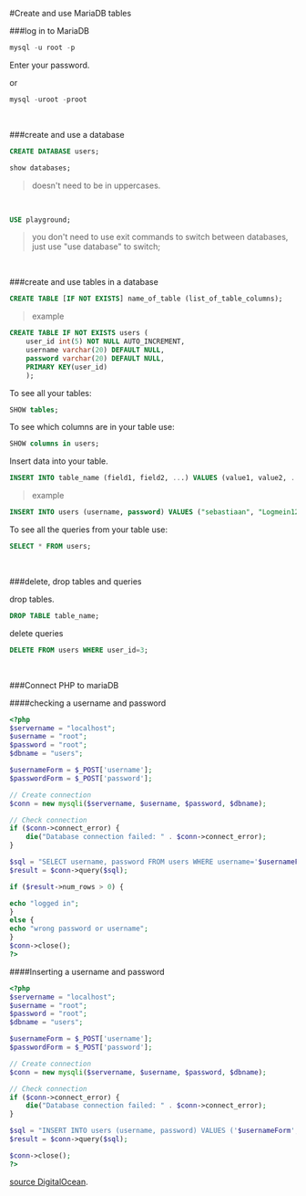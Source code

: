 #Create and use MariaDB tables

###log in to MariaDB

``` sql
mysql -u root -p

```
Enter your password.


or

``` sql
mysql -uroot -proot

```


&nbsp;

###create and use a database

``` sql
CREATE DATABASE users;

show databases;
```
> doesn't need to be in uppercases.


&nbsp;


``` sql
USE playground;
```
> you don't need to use exit commands to switch between databases, just use "use database" to switch;

&nbsp;

###create and use tables in a database


``` sql
CREATE TABLE [IF NOT EXISTS] name_of_table (list_of_table_columns);
```

> example

``` sql
CREATE TABLE IF NOT EXISTS users (
    user_id int(5) NOT NULL AUTO_INCREMENT,
    username varchar(20) DEFAULT NULL,
    password varchar(20) DEFAULT NULL,
    PRIMARY KEY(user_id)
    );
```

To see all your tables:

``` sql
SHOW tables;
```

To see which columns are in your table use:

``` sql
SHOW columns in users;
```

Insert data into your table.

``` sql
INSERT INTO table_name (field1, field2, ...) VALUES (value1, value2, ...);
```

>example

``` sql
INSERT INTO users (username, password) VALUES ("sebastiaan", "Logmein123") , ("tom","incorrect456");
```

To see all the queries from your table use:

``` sql
SELECT * FROM users;
```


&nbsp;



###delete, drop tables and queries

drop tables.

``` sql
DROP TABLE table_name;
```

delete queries

``` sql
DELETE FROM users WHERE user_id=3;
```




&nbsp;



###Connect PHP to mariaDB

####checking a username and password

``` php
<?php
$servername = "localhost";
$username = "root";
$password = "root";
$dbname = "users";

$usernameForm = $_POST['username'];
$passwordForm = $_POST['password'];

// Create connection
$conn = new mysqli($servername, $username, $password, $dbname);

// Check connection
if ($conn->connect_error) {
    die("Database connection failed: " . $conn->connect_error);
}

$sql = "SELECT username, password FROM users WHERE username='$usernameForm' and password='$passwordForm'";
$result = $conn->query($sql);

if ($result->num_rows > 0) {

echo "logged in";
}
else {
echo "wrong password or username";
}
$conn->close();
?>
```

####Inserting a username and password


``` php
<?php
$servername = "localhost";
$username = "root";
$password = "root";
$dbname = "users";

$usernameForm = $_POST['username'];
$passwordForm = $_POST['password'];

// Create connection
$conn = new mysqli($servername, $username, $password, $dbname);

// Check connection
if ($conn->connect_error) {
    die("Database connection failed: " . $conn->connect_error);
}

$sql = "INSERT INTO users (username, password) VALUES ('$usernameForm','$passwordForm')";
$result = $conn->query($sql);

$conn->close();
?>
```


[source DigitalOcean](https://www.digitalocean.com/community/tutorials/how-to-create-a-table-in-mysql-and-mariadb-on-an-ubuntu-cloud-server).
